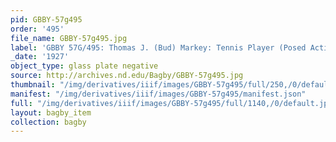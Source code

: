 ```yaml
---
pid: GBBY-57g495
order: '495'
file_name: GBBY-57g495.jpg
label: 'GBBY 57G/495: Thomas J. (Bud) Markey: Tennis Player (Posed Action) - 1927'
_date: '1927'
object_type: glass plate negative
source: http://archives.nd.edu/Bagby/GBBY-57g495.jpg
thumbnail: "/img/derivatives/iiif/images/GBBY-57g495/full/250,/0/default.jpg"
manifest: "/img/derivatives/iiif/images/GBBY-57g495/manifest.json"
full: "/img/derivatives/iiif/images/GBBY-57g495/full/1140,/0/default.jpg"
layout: bagby_item
collection: bagby
---
```

